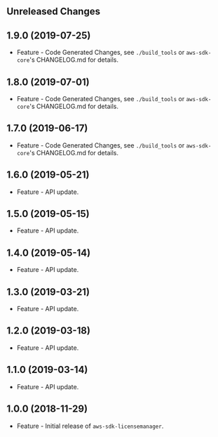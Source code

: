Unreleased Changes
------------------

1.9.0 (2019-07-25)
------------------

* Feature - Code Generated Changes, see `./build_tools` or `aws-sdk-core`'s CHANGELOG.md for details.

1.8.0 (2019-07-01)
------------------

* Feature - Code Generated Changes, see `./build_tools` or `aws-sdk-core`'s CHANGELOG.md for details.

1.7.0 (2019-06-17)
------------------

* Feature - Code Generated Changes, see `./build_tools` or `aws-sdk-core`'s CHANGELOG.md for details.

1.6.0 (2019-05-21)
------------------

* Feature - API update.

1.5.0 (2019-05-15)
------------------

* Feature - API update.

1.4.0 (2019-05-14)
------------------

* Feature - API update.

1.3.0 (2019-03-21)
------------------

* Feature - API update.

1.2.0 (2019-03-18)
------------------

* Feature - API update.

1.1.0 (2019-03-14)
------------------

* Feature - API update.

1.0.0 (2018-11-29)
------------------

* Feature - Initial release of `aws-sdk-licensemanager`.

